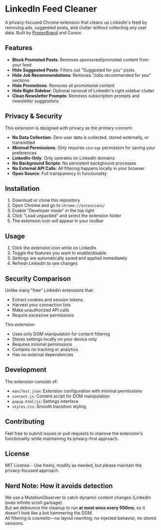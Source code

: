 # LinkedIn Feed Cleaner

A privacy-focused Chrome extension that cleans up LinkedIn's feed by removing ads, suggested posts, and clutter without collecting any user data. Built by [ProperBrand](https://properbrand.co) and Cursor.

## Features

- **Block Promoted Posts**: Removes sponsored/promoted content from your feed
- **Hide Suggested Posts**: Filters out "Suggested for you" posts
- **Hide Job Recommendations**: Removes "Jobs recommended for you" sections
- **Hide Promotions**: Removes all promotional content
- **Hide Right Sidebar**: Optional removal of LinkedIn's right sidebar clutter
- **Clean Newsletter Prompts**: Removes subscription prompts and newsletter suggestions

## Privacy & Security

This extension is designed with privacy as the primary concern:

- **No Data Collection**: Zero user data is collected, stored externally, or transmitted
- **Minimal Permissions**: Only requires `storage` permission for saving your preferences
- **LinkedIn-Only**: Only operates on LinkedIn domains
- **No Background Scripts**: No persistent background processes
- **No External API Calls**: All filtering happens locally in your browser
- **Open Source**: Full transparency in functionality

## Installation

1. Download or clone this repository
2. Open Chrome and go to `chrome://extensions/`
3. Enable "Developer mode" in the top right
4. Click "Load unpacked" and select the extension folder
5. The extension icon will appear in your toolbar

## Usage

1. Click the extension icon while on LinkedIn
2. Toggle the features you want to enable/disable
3. Settings are automatically saved and applied immediately
4. Refresh LinkedIn to see changes

## Security Comparison

Unlike many "free" LinkedIn extensions that:
- Extract cookies and session tokens
- Harvest your connection lists
- Make unauthorized API calls
- Require excessive permissions

This extension:
- Uses only DOM manipulation for content filtering
- Stores settings locally on your device only
- Requires minimal permissions
- Contains no tracking or analytics
- Has no external dependencies

## Development

The extension consists of:
- `manifest.json`: Extension configuration with minimal permissions
- `content.js`: Content script for DOM manipulation
- `popup.html/js`: Settings interface
- `styles.css`: Smooth transition styling

## Contributing

Feel free to submit issues or pull requests to improve the extension's functionality while maintaining its privacy-first approach.

## License

MIT License - Use freely, modify as needed, but please maintain the privacy-focused approach.

## Nerd Note: How it avoids detection

We use a MutationObserver to catch dynamic content changes (LinkedIn loves infinite scroll garbage).  
But we debounce the cleanup to run **at most once every 500ms**, so it doesn't look like a bot hammering the DOM.  
All filtering is cosmetic—no layout rewriting, no injected behavior, no stored sessions.